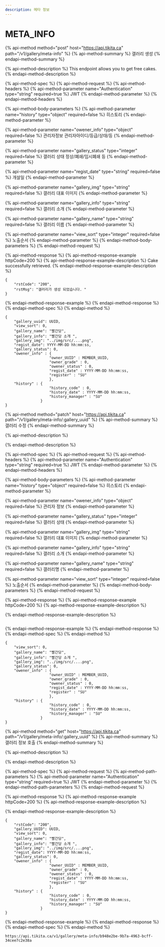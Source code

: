 ```yaml
---
description: 메타 정보
---
```


# META\_INFO

{% api-method method="post" host="https://api.tikita.ca" path="/v1/gallery/meta-info" %}
{% api-method-summary %}
갤러리 생성 
{% endapi-method-summary %}

{% api-method-description %}
This endpoint allows you to get free cakes.
{% endapi-method-description %}

{% api-method-spec %}
{% api-method-request %}
{% api-method-headers %}
{% api-method-parameter name="Authentication" type="string" required=true %}
JWT
{% endapi-method-parameter %}
{% endapi-method-headers %}

{% api-method-body-parameters %}
{% api-method-parameter name="history" type="object" required=false %}
히스토리 
{% endapi-method-parameter %}

{% api-method-parameter name="owener\_info" type="object" required=false %}
관리자정보 관리자아이디/등급/상태/등
{% endapi-method-parameter %}

{% api-method-parameter name="gallery\_status" type="integer" required=false %}
갤러리 상태 정상/폐쇄/임시폐쇄 등 
{% endapi-method-parameter %}

{% api-method-parameter name="regist\_date" type="string" required=false %}
개설일 
{% endapi-method-parameter %}

{% api-method-parameter name="gallery\_img" type="string" required=false %}
갤러리 대표 이미지 
{% endapi-method-parameter %}

{% api-method-parameter name="gallery\_info" type="string" required=false %}
갤러리 소개 
{% endapi-method-parameter %}

{% api-method-parameter name="gallery\_name" type="string" required=false %}
갤러리 이름 
{% endapi-method-parameter %}

{% api-method-parameter name="view\_sort" type="integer" required=false %}
노출순서 
{% endapi-method-parameter %}
{% endapi-method-body-parameters %}
{% endapi-method-request %}

{% api-method-response %}
{% api-method-response-example httpCode=200 %}
{% api-method-response-example-description %}
Cake successfully retrieved.
{% endapi-method-response-example-description %}

```
{
    "rstCode": "200",
    "rstMsg": "갤러리가 생성 되었습니다. "
}
```
{% endapi-method-response-example %}
{% endapi-method-response %}
{% endapi-method-spec %}
{% endapi-method %}

```text
{
    "gallery_uuid": UUID,
    "view_sort": 0,
    "gallery_name": "빨간당",
    "gallery_info": "빨간당 소개 ",
    "gallery_img": "../img/src/....png",
    "regist_date": YYYY-MM-DD hh:mm:ss,
    "gallery_status": 0,
    "owener_info" : {
                    "owner_UUID" : MEMBER_UUID,
                    "owner_grade" : 0,
                    "owener_status" : 0,
                    "regist_date" : YYYY-MM-DD hh:mm:ss,
                    "register" : "SU"
                    },
    "history" : {
                    "history_code" : 0,
                    "history_date" : YYYY-MM-DD hh:mm:ss,
                    "history_manager" : "SU"
                }
}
```

{% api-method method="patch" host="https://api.tikita.ca" path="/v1/gallery/meta-info/:gallery\_uuid" %}
{% api-method-summary %}
갤러리 수정 
{% endapi-method-summary %}

{% api-method-description %}

{% endapi-method-description %}

{% api-method-spec %}
{% api-method-request %}
{% api-method-headers %}
{% api-method-parameter name="Authentication" type="string" required=true %}
JWT
{% endapi-method-parameter %}
{% endapi-method-headers %}

{% api-method-body-parameters %}
{% api-method-parameter name="history" type="object" required=false %}
히스토리 
{% endapi-method-parameter %}

{% api-method-parameter name="owener\_info" type="object" required=false %}
관리자 정보 
{% endapi-method-parameter %}

{% api-method-parameter name="gallery\_status" type="integer" required=false %}
갤러리 상태 
{% endapi-method-parameter %}

{% api-method-parameter name="gallery\_img" type="string" required=false %}
갤러리 대표 이미지 
{% endapi-method-parameter %}

{% api-method-parameter name="gallery\_info" type="string" required=false %}
갤러리 소개 
{% endapi-method-parameter %}

{% api-method-parameter name="gallery\_name" type="string" required=false %}
갤러리명 
{% endapi-method-parameter %}

{% api-method-parameter name="view\_sort" type="integer" required=false %}
노출순서 
{% endapi-method-parameter %}
{% endapi-method-body-parameters %}
{% endapi-method-request %}

{% api-method-response %}
{% api-method-response-example httpCode=200 %}
{% api-method-response-example-description %}

{% endapi-method-response-example-description %}

```

```
{% endapi-method-response-example %}
{% endapi-method-response %}
{% endapi-method-spec %}
{% endapi-method %}

```text
{
    "view_sort": 0,
    "gallery_name": "빨간당",
    "gallery_info": "빨간당 소개 ",
    "gallery_img": "../img/src/....png",
    "gallery_status": 0,
    "owener_info" : {
                    "owner_UUID" : MEMBER_UUID,
                    "owner_grade" : 0,
                    "owener_status" : 0,
                    "regist_date" : YYYY-MM-DD hh:mm:ss,
                    "register" : "SU"
                    },
    "history" : {
                    "history_code" : 0,
                    "history_date" : YYYY-MM-DD hh:mm:ss,
                    "history_manager" : "SU"
                }
}
```

{% api-method method="get" host="https://api.tikita.ca" path="/v1/gallery/meta-info/:gallery\_uuid" %}
{% api-method-summary %}
갤러리 정보 호출 
{% endapi-method-summary %}

{% api-method-description %}

{% endapi-method-description %}

{% api-method-spec %}
{% api-method-request %}
{% api-method-path-parameters %}
{% api-method-parameter name="Authentication" type="string" required=true %}
JWT
{% endapi-method-parameter %}
{% endapi-method-path-parameters %}
{% endapi-method-request %}

{% api-method-response %}
{% api-method-response-example httpCode=200 %}
{% api-method-response-example-description %}

{% endapi-method-response-example-description %}

```
{
    "rstCode": "200",
    "gallery_UUID": UUID,
    "view_sort": 0,
    "gallery_name": "빨간당",
    "gallery_info": "빨간당 소개 ",
    "gallery_img": "../img/src/....png",
    "regist_date": YYYY-MM-DD hh:mm:ss,
    "gallery_status": 0,
    "owener_info" : {
                    "owner_UUID" : MEMBER_UUID,
                    "owner_grade" : 0,
                    "owener_status" : 0,
                    "regist_date" : YYYY-MM-DD hh:mm:ss,
                    "register" : "SU"
                    },
    "history" : {
                    "history_code" : 0,
                    "history_date" : YYYY-MM-DD hh:mm:ss,
                    "history_manager" : "SU"
                }
}
```
{% endapi-method-response-example %}
{% endapi-method-response %}
{% endapi-method-spec %}
{% endapi-method %}

```text
https://api.tikita.ca/v1/gallery/meta-info/b948e2be-9b7a-4963-bcff-34cee7c2e38a
```



